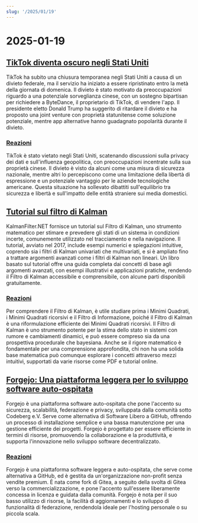 ```yaml
---
slug: '/2025/01/19'
---
```


# 2025-01-19

## [TikTok diventa oscuro negli Stati Uniti](https://techcrunch.com/2025/01/18/tiktok-goes-dark-in-the-u-s/)

TikTok ha subito una chiusura temporanea negli Stati Uniti a causa di un divieto federale, ma il servizio ha iniziato a essere ripristinato entro la metà della giornata di domenica. Il divieto è stato motivato da preoccupazioni riguardo a una potenziale sorveglianza cinese, con un sostegno bipartisan per richiedere a ByteDance, il proprietario di TikTok, di vendere l'app. Il presidente eletto Donald Trump ha suggerito di ritardare il divieto e ha proposto una joint venture con proprietà statunitense come soluzione potenziale, mentre app alternative hanno guadagnato popolarità durante il divieto.

### [Reazioni](https://news.ycombinator.com/item?id=42753396)

TikTok è stato vietato negli Stati Uniti, scatenando discussioni sulla privacy dei dati e sull'influenza geopolitica, con preoccupazioni incentrate sulla sua proprietà cinese. Il divieto è visto da alcuni come una misura di sicurezza nazionale, mentre altri lo percepiscono come una limitazione della libertà di espressione e un potenziale vantaggio per le aziende tecnologiche americane. Questa situazione ha sollevato dibattiti sull'equilibrio tra sicurezza e libertà e sull'impatto delle entità straniere sui media domestici.

## [Tutorial sul filtro di Kalman](https://www.kalmanfilter.net/default.aspx)

KalmanFilter.NET fornisce un tutorial sul Filtro di Kalman, uno strumento matematico per stimare e prevedere gli stati di un sistema in condizioni incerte, comunemente utilizzato nel tracciamento e nella navigazione. Il tutorial, avviato nel 2017, include esempi numerici e spiegazioni intuitive, coprendo sia i filtri di Kalman univariati che multivariati, e si è ampliato fino a trattare argomenti avanzati come i filtri di Kalman non lineari. Un libro basato sul tutorial offre una guida completa dai concetti di base agli argomenti avanzati, con esempi illustrativi e applicazioni pratiche, rendendo il Filtro di Kalman accessibile e comprensibile, con alcune parti disponibili gratuitamente.

### [Reazioni](https://news.ycombinator.com/item?id=42751690)

Per comprendere il Filtro di Kalman, è utile studiare prima i Minimi Quadrati, i Minimi Quadrati ricorsivi e il Filtro di Informazione, poiché il Filtro di Kalman è una riformulazione efficiente dei Minimi Quadrati ricorsivi. Il Filtro di Kalman è uno strumento potente per la stima dello stato in sistemi con rumore e cambiamenti dinamici, e può essere compreso sia da una prospettiva procedurale che bayesiana. Anche se il rigore matematico è fondamentale per una comprensione approfondita, chi non ha una solida base matematica può comunque esplorare i concetti attraverso mezzi intuitivi, supportati da varie risorse come PDF e tutorial online.

## [Forgejo: Una piattaforma leggera per lo sviluppo software auto-ospitata](https://forgejo.org/)

Forgejo è una piattaforma software auto-ospitata che pone l'accento su sicurezza, scalabilità, federazione e privacy, sviluppata dalla comunità sotto Codeberg e.V. Serve come alternativa di Software Libero a GitHub, offrendo un processo di installazione semplice e una bassa manutenzione per una gestione efficiente dei progetti. Forgejo è progettato per essere efficiente in termini di risorse, promuovendo la collaborazione e la produttività, e supporta l'innovazione nello sviluppo software decentralizzato.

### [Reazioni](https://news.ycombinator.com/item?id=42753523)

Forgejo è una piattaforma software leggera e auto-ospitata, che serve come alternativa a GitHub, ed è gestita da un'organizzazione non-profit senza vendite premium. È nata come fork di Gitea, a seguito della svolta di Gitea verso la commercializzazione, e pone l'accento sull'essere liberamente concessa in licenza e guidata dalla comunità. Forgejo è nota per il suo basso utilizzo di risorse, la facilità di aggiornamenti e lo sviluppo di funzionalità di federazione, rendendola ideale per l'hosting personale o su piccola scala.

<head>
  <meta property="og:title" content="TikTok diventa oscuro negli Stati Uniti" />
  <meta property="og:type" content="website" />
  <meta property="og:image" content="https://og.cho.sh/api/og/?title=TikTok%20diventa%20oscuro%20negli%20Stati%20Uniti&subheading=domenica%2019%20gennaio%202025%3A%20Riassunto%20di%20Hacker%20News" />
</head>
